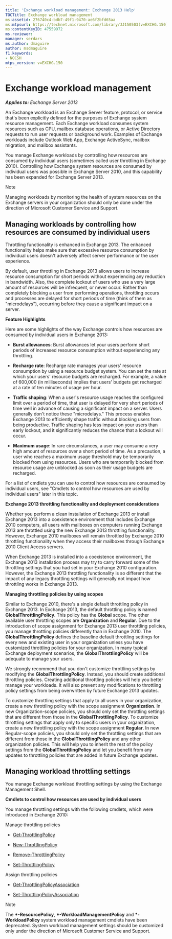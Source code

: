 ```yaml
---
title: 'Exchange workload management: Exchange 2013 Help'
TOCTitle: Exchange workload management
ms:assetid: 276740c4-bdb7-49f1-9470-ae6f2bfd65aa
ms:mtpsurl: https://technet.microsoft.com/library/JJ150503(v=EXCHG.150)
ms:contentKeyID: 47559972
ms.reviewer: 
manager: serdars
ms.author: dmaguire
author: msdmaguire
f1.keywords:
- NOCSH
mtps_version: v=EXCHG.150
---
```


# Exchange workload management

_**Applies to:** Exchange Server 2013_

An Exchange workload is an Exchange Server feature, protocol, or service that's been explicitly defined for the purposes of Exchange system resource management. Each Exchange workload consumes system resources such as CPU, mailbox database operations, or Active Directory requests to run user requests or background work. Examples of Exchange workloads include Outlook Web App, Exchange ActiveSync, mailbox migration, and mailbox assistants.

You manage Exchange workloads by controlling how resources are consumed by individual users (sometimes called user throttling in Exchange 2010). Controlling how Exchange system resources are consumed by individual users was possible in Exchange Server 2010, and this capability has been expanded for Exchange Server 2013.

> [!NOTE]
> Managing workloads by monitoring the health of system resources on the Exchange servers in your organization should only be done under the direction of Microsoft Customer Service and Support.

## Managing workloads by controlling how resources are consumed by individual users

Throttling functionality is enhanced in Exchange 2013. The enhanced functionality helps make sure that excessive resource consumption by individual users doesn't adversely affect server performance or the user experience.

By default, user throttling in Exchange 2013 allows users to increase resource consumption for short periods without experiencing any reduction in bandwidth. Also, the complete lockout of users who use a very large amount of resources will be infrequent, or never occur. Rather than completely blocking a user from performing operations, throttling occurs and processes are delayed for short periods of time (think of them as "microdelays"), occurring before they cause a significant impact on a server.

**Feature Highlights**

Here are some highlights of the way Exchange controls how resources are consumed by individual users in Exchange 2013:

  - **Burst allowances**: Burst allowances let your users perform short periods of increased resource consumption without experiencing any throttling.

  - **Recharge rate**: Recharge rate manages your users' resource consumption by using a resource budget system. You can set the rate at which your users' resource budgets are recharged. For example, a value of 600,000 (in milliseconds) implies that users' budgets get recharged at a rate of ten minutes of usage per hour.

  - **Traffic shaping**: When a user's resource usage reaches the configured limit over a period of time, that user is delayed for very short periods of time well in advance of causing a significant impact on a server. Users generally don't notice these "microdelays." This process enables Exchange 2013 to efficiently shape traffic without blocking users from being productive. Traffic shaping has less impact on your users than early lockout, and it significantly reduces the chance that a lockout will occur.

  - **Maximum usage**: In rare circumstances, a user may consume a very high amount of resources over a short period of time. As a precaution, a user who reaches a maximum usage threshold may be temporarily blocked from using resources. Users who are temporarily blocked from resource usage are unblocked as soon as their usage budgets are recharged.

For a list of cmdlets you can use to control how resources are consumed by individual users, see "Cmdlets to control how resources are used by individual users" later in this topic.

**Exchange 2013 throttling functionality and deployment considerations**

Whether you perform a clean installation of Exchange 2013 or install Exchange 2013 into a coexistence environment that includes Exchange 2010 computers, all users with mailboxes on computers running Exchange 2013 are throttled using the new Exchange 2013 throttling functionality. However, Exchange 2010 mailboxes will remain throttled by Exchange 2010 throttling functionality when they access their mailboxes through Exchange 2010 Client Access servers.

When Exchange 2013 is installed into a coexistence environment, the Exchange 2013 installation process may try to carry forward some of the throttling settings that you had set in your Exchange 2010 configuration. However, the Exchange 2013 throttling functionality is so different that the impact of any legacy throttling settings will generally not impact how throttling works in Exchange 2013.

**Managing throttling policies by using scopes**

Similar to Exchange 2010, there's a single default throttling policy in Exchange 2013. In Exchange 2013, the default throttling policy is named **GlobalThrottlingPolicy**. This policy has the **Global** scope. The other available user throttling scopes are **Organization** and **Regular**. Due to the introduction of scope assignment for Exchange 2013 user throttling policies, you manage throttling policies differently than in Exchange 2010. The **GlobalThrottlingPolicy** defines the baseline default throttling settings for every new and existing user in your organization unless you have customized throttling policies for your organization. In many typical Exchange deployment scenarios, the **GlobalThrottlingPolicy** will be adequate to manage your users.

We strongly recommend that you don't customize throttling settings by modifying the **GlobalThrottlingPolicy**. Instead, you should create additional throttling policies. Creating additional throttling policies will help you better manage your workloads. It will also prevent any modifications to throttling policy settings from being overwritten by future Exchange 2013 updates.

To customize throttling settings that apply to all users in your organization, create a new throttling policy with the scope assignment **Organization**. In new Organization-scope policies, you should only set the throttling settings that are different from those in the **GlobalThrottlingPolicy**. To customize throttling settings that apply only to specific users in your organization, create a new throttling policy with the scope assignment **Regular**. In new Regular-scope policies, you should only set the throttling settings that are different from those in the **GlobalThrottlingPolicy** and any other organization policies. This will help you to inherit the rest of the policy settings from the **GlobalThrottlingPolicy** and let you benefit from any updates to throttling policies that are added in future Exchange updates.

## Managing workload throttling settings

You manage Exchange workload throttling settings by using the Exchange Management Shell.

**Cmdlets to control how resources are used by individual users**

You manage throttling settings with the following cmdlets, which were introduced in Exchange 2010:

Manage throttling policies

  - [Get-ThrottlingPolicy](https://docs.microsoft.com/powershell/module/exchange/Get-ThrottlingPolicy)

  - [New-ThrottlingPolicy](https://docs.microsoft.com/powershell/module/exchange/New-ThrottlingPolicy)

  - [Remove-ThrottlingPolicy](https://docs.microsoft.com/powershell/module/exchange/Remove-ThrottlingPolicy)

  - [Set-ThrottlingPolicy](https://docs.microsoft.com/powershell/module/exchange/Set-ThrottlingPolicy)

Assign throttling policies

  - [Get-ThrottlingPolicyAssociation](https://docs.microsoft.com/powershell/module/exchange/Get-ThrottlingPolicyAssociation)

  - [Set-ThrottlingPolicyAssociation](https://docs.microsoft.com/powershell/module/exchange/Set-ThrottlingPolicyAssociation)

> [!NOTE]
> The <STRONG>&#42;-ResourcePolicy</STRONG>, <STRONG>&#42;-WorkloadManagementPolicy</STRONG> and <STRONG>&#42;-WorkloadPolicy</STRONG> system workload management cmdlets have been deprecated. System workload management settings should be customized only under the direction of Microsoft Customer Service and Support.
